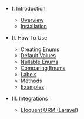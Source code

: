 - I. Introduction
    - [Overview](README.md)
    - [Installation](installation.md)

- II. How To Use
    - [Creating Enums](create.md)
    - [Default Values](defaults.md)
    - [Nullable Enums](nullables.md)
    - [Comparing Enums](compare.md)
    - [Labels](labels.md)
    - [Methods](methods.md)
    - [Examples](examples.md)

- III. Integrations
    - [Eloquent ORM (Laravel)](https://github.com/artkonekt/enum-eloquent)
